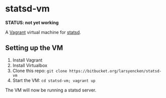 # statsd-vm

**STATUS: not yet working**

A [Vagrant](http://www.vagrantup.com/) virtual machine for [statsd](https://github.com/etsy/statsd).

## Setting up the VM

1. Install Vagrant
2. Install Virtualbox
3. Clone this repo: `git clone https://bitbucket.org/larsyencken/statsd-vm`
4. Start the VM: `cd statsd-vm; vagrant up`

The VM will now be running a statsd server.
